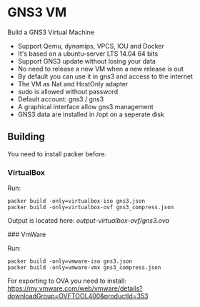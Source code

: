 # GNS3 VM

Build a GNS3 Virtual Machine 

* Support Qemu, dynamips, VPCS, IOU and Docker
* It's based on a ubuntu-server LTS 14.04 64 bits
* Support GNS3 update without losing your data
* No need to release a new VM when a new release is out
* By default you can use it in gns3 and access to the internet
* The VM as Nat and HostOnly adapter
* sudo is allowed without password
* Default account: gns3 / gns3
* A graphical interface allow gns3 management
* GNS3 data are installed in /opt on a seperate disk

## Building 

You need to install packer before.

### VirtualBox

Run:
```
packer build -only=virtualbox-iso gns3.json
packer build -only=virtualbox-ovf gns3_compress.json
```

Output is located here: *output-virtualbox-ovf/gns3.ova*

### VmWare

Run:
```
packer build -only=vmware-iso gns3.json
packer build -only=vmware-vmx gns3_compress.json
```

For exporting to OVA you need to install:
https://my.vmware.com/web/vmware/details?downloadGroup=OVFTOOL400&productId=353
